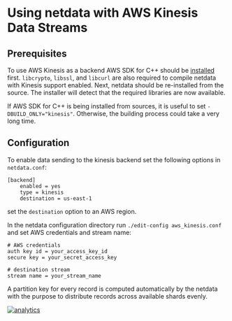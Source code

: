 # Using netdata with AWS Kinesis Data Streams

## Prerequisites

To use AWS Kinesis as a backend AWS SDK for C++ should be [installed](https://docs.aws.amazon.com/en_us/sdk-for-cpp/v1/developer-guide/setup.html) first. `libcrypto`, `libssl`, and `libcurl` are also required to compile netdata with Kinesis support enabled. Next, netdata should be re-installed from the source. The installer will detect that the required libraries are now available.

If AWS SDK for C++ is being installed from sources, it is useful to set `-DBUILD_ONLY="kinesis"`. Otherwise, the building process could take a very long time.

## Configuration

To enable data sending to the kinesis backend set the following options in `netdata.conf`:
```
[backend]
    enabled = yes
    type = kinesis
    destination = us-east-1
```
set the `destination` option to an AWS region.

In the netdata configuration directory run `./edit-config aws_kinesis.conf` and set AWS credentials and stream name:
```
# AWS credentials
auth key id = your_access_key_id
secure key = your_secret_access_key

# destination stream
stream name = your_stream_name
```

A partition key for every record is computed automatically by the netdata with the purpose to distribute records across available shards evenly.


[![analytics](https://www.google-analytics.com/collect?v=1&aip=1&t=pageview&_s=1&ds=github&dr=https%3A%2F%2Fgithub.com%2Fnetdata%2Fnetdata&dl=https%3A%2F%2Fmy-netdata.io%2Fgithub%2Fbackends%2Faws_kinesis%2FREADME&_u=MAC~&cid=5792dfd7-8dc4-476b-af31-da2fdb9f93d2&tid=UA-64295674-3)]()
